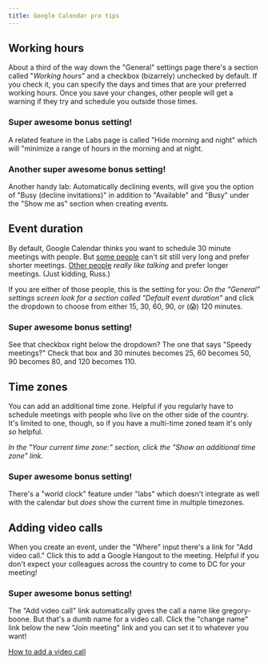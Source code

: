 ```yaml
---
title: Google Calendar pro tips
---
```

## Working hours

About a third of the way down the "General" settings page there's a section called "*Working hours*" and a checkbox (bizarrely) unchecked by default. If you check it, you can specify the days and times that are your preferred working hours. Once you save your changes, other people will get a warning if they try and schedule you outside those times.

### Super awesome bonus setting!

A related feature in the Labs page is called "Hide morning and night" which will "minimize a range of hours in the morning and at night.

### Another super awesome bonus setting!

Another handy lab: Automatically declining events, will give you the option of "Busy (decline invitations)" in addition to "Available" and "Busy" under the "Show me as" section when creating events.

## Event duration

By default, Google Calendar thinks you want to schedule 30 minute meetings with people. But [some people](https://18f.gsa.gov/team/boone) can't sit still very long and prefer shorter meetings. [Other people](https://18f.gsa.gov/team/russ) _really like talking_ and prefer longer meetings. (Just kidding, Russ.)

If you are either of those people, this is the setting for you: *On the "General" settings screen look for a section called "Default event duration"* and click the dropdown to choose from either 15, 30, 60, 90, or (:scream:) 120 minutes.

### Super awesome bonus setting!

See that checkbox right below the dropdown? The one that says "Speedy meetings?" Check that box and 30 minutes becomes 25, 60 becomes 50, 90 becomes 80, and 120 becomes 110.

## Time zones

You can add an additional time zone. Helpful if you regularly have to schedule meetings with people who live on the other side of the country. It's limited to one, though, so if you have a multi-time zoned team it's only _so_ helpful.

*In the "Your current time zone:" section, click the "Show an additional time zone" link.*

### Super awesome bonus setting!

There's a "world clock" feature under "labs" which doesn't integrate as well with the calendar but _does_ show the current time in multiple timezones.

## Adding video calls

When you create an event, under the "Where" input there's a link for "Add video call." Click this to add a Google Hangout to the meeting. Helpful if you don't expect your colleagues across the country to come to DC for your meeting!

### Super awesome bonus setting!

The "Add video call" link automatically gives the call a name like gregory-boone. But that's a dumb name for a video call. Click the "change name" link below the new "Join meeting" link and you can set it to whatever you want!

[How to add a video call](assets/images/google-cal-tips.gif)
